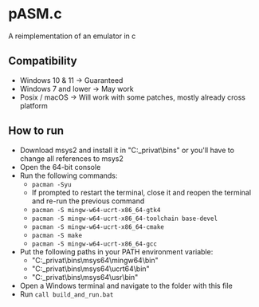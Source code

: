 # pASM.c
 A reimplementation of an emulator in c
 
## Compatibility
- Windows 10 & 11 -> Guaranteed
- Windows 7 and lower -> May work
- Posix / macOS -> Will work with some patches, mostly already cross platform

## How to run
- Download msys2 and install it in "C:\_privat\bins" or you'll have to change all references to msys2
- Open the 64-bit console
- Run the following commands:
  - ``pacman -Syu``
  - If prompted to restart the terminal, close it and reopen the terminal and re-run the previous command
  - ``pacman -S mingw-w64-ucrt-x86_64-gtk4``
  - ``pacman -S mingw-w64-ucrt-x86_64-toolchain base-devel``
  - ``pacman -S mingw-w64-ucrt-x86_64-cmake``
  - ``pacman -S make``
  - ``pacman -S mingw-w64-ucrt-x86_64-gcc``
- Put the following paths in your PATH environment variable:
  - "C:\_privat\bins\msys64\mingw64\bin"
  - "C:\_privat\bins\msys64\ucrt64\bin"
  - "C:\_privat\bins\msys64\usr\bin"
- Open a Windows terminal and navigate to the folder with this file
- Run ``call build_and_run.bat``
